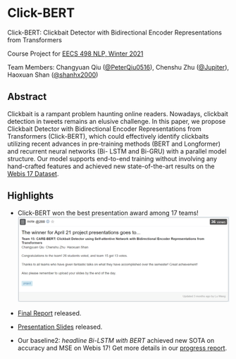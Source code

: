 # Click-BERT
Click-BERT: Clickbait Detector with Bidirectional Encoder Representations from Transformers

Course Project for [EECS 498 NLP, Winter 2021](https://web.eecs.umich.edu/~wangluxy/courses/eecs498_wn2021/eecs498_wn2021.html)

Team Members: Changyuan Qiu ([@PeterQiu0516](https://github.com/PeterQiu0516)), Chenshu Zhu ([@Jupiter](https://github.com/jupiterepoch)), Haoxuan Shan ([@shanhx2000](https://github.com/shanhx2000))

## Abstract
Clickbait is a rampant problem haunting online readers.
Nowadays, clickbait detection in tweets remains an
elusive challenge. In this paper, we propose Clickbait
Detector with Bidirectional Encoder Representations from
Transformers (Click-BERT), which could effectively identify
clickbaits utilizing recent advances in pre-training methods
(BERT and Longformer) and recurrent neural networks (Bi-
LSTM and Bi-GRU) with a parallel model structure. Our
model supports end-to-end training without involving any
hand-crafted features and achieved new state-of-the-art results
on the [Webis 17 Dataset](https://webis.de/data/webis-clickbait-17.html).


## Highlights
* Click-BERT won the best presentation award among 17 teams!
![](Presentation/best_presentation_award.png)

* [Final Report](Final-Report/EECS498NLP_Project_Final_Report.pdf) released.

* [Presentation Slides](Presentation/15_Click-BERT%20-%20Clickbait%20Detector%20with%20Bidirectional%20Encoder%20Representations%20from%20Transformers.pdf) released.

  
* Our baseline2: *headline Bi-LSTM with BERT* achieved new SOTA on accuracy and MSE on Webis 17! Get more details in our [progress report](https://github.com/PeterQiu0516/CARE-BERT/blob/main/Progress-Report/EECS498NLP-Project-Progress-Report.pdf).
